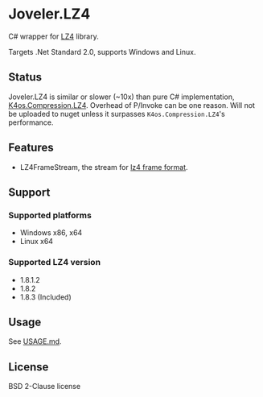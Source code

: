 # Joveler.LZ4

C# wrapper for [LZ4](https://github.com/lz4/lz4) library.

Targets .Net Standard 2.0, supports Windows and Linux.

## Status

Joveler.LZ4 is similar or slower (~10x) than pure C# implementation, [K4os.Compression.LZ4](https://github.com/MiloszKrajewski/K4os.Compression.LZ4). Overhead of P/Invoke can be one reason. Will not be uploaded to nuget unless it surpasses `K4os.Compression.LZ4`'s performance.

## Features

- LZ4FrameStream, the stream for [lz4 frame format](https://github.com/lz4/lz4/blob/master/doc/lz4_Frame_format.md).

## Support

### Supported platforms

- Windows x86, x64
- Linux x64

### Supported LZ4 version

- 1.8.1.2
- 1.8.2
- 1.8.3 (Included)

## Usage

See [USAGE.md](./USAGE.md).

## License

BSD 2-Clause license
